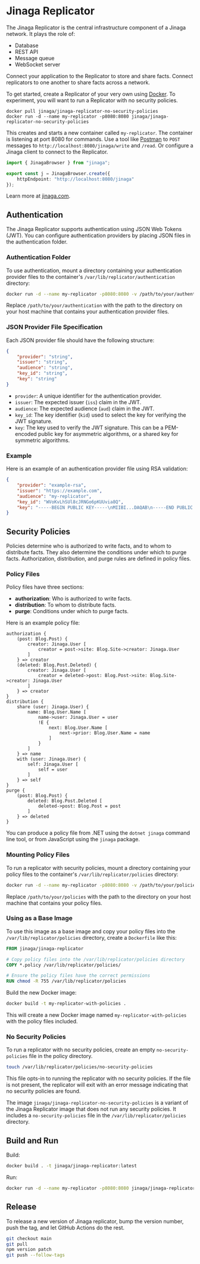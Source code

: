 # Jinaga Replicator

The Jinaga Replicator is the central infrastructure component of a Jinaga network.
It plays the role of:
- Database
- REST API
- Message queue
- WebSocket server

Connect your application to the Replicator to store and share facts.
Connect replicators to one another to share facts across a network.

To get started, create a Replicator of your very own using [Docker](https://www.docker.com/products/docker-desktop/).
To experiment, you will want to run a Replicator with no security policies.

```
docker pull jinaga/jinaga-replicator-no-security-policies
docker run -d --name my-replicator -p8080:8080 jinaga/jinaga-replicator-no-security-policies
```

This creates and starts a new container called `my-replicator`.
The container is listening at port 8080 for commands.
Use a tool like [Postman](https://www.postman.com/) to `POST` messages to `http://localhost:8080/jinaga/write` and `/read`.
Or configure a Jinaga client to connect to the Replicator.

```typescript
import { JinagaBrowser } from "jinaga";

export const j = JinagaBrowser.create({
    httpEndpoint: "http://localhost:8080/jinaga"
});
```

Learn more at [jinaga.com](https://jinaga.com/documents/replicator/).

## Authentication

The Jinaga Replicator supports authentication using JSON Web Tokens (JWT).
You can configure authentication providers by placing JSON files in the authentication folder.

### Authentication Folder

To use authentication, mount a directory containing your authentication provider files to the container's `/var/lib/replicator/authentication` directory:

```bash
docker run -d --name my-replicator -p8080:8080 -v /path/to/your/authentication:/var/lib/replicator/authentication jinaga/jinaga-replicator
```

Replace `/path/to/your/authentication` with the path to the directory on your host machine that contains your authentication provider files.

### JSON Provider File Specification

Each JSON provider file should have the following structure:

```json
{
    "provider": "string",
    "issuer": "string",
    "audience": "string",
    "key_id": "string",
    "key": "string"
}
```

- `provider`: A unique identifier for the authentication provider.
- `issuer`: The expected issuer (`iss`) claim in the JWT.
- `audience`: The expected audience (`aud`) claim in the JWT.
- `key_id`: The key identifier (`kid`) used to select the key for verifying the JWT signature.
- `key`: The key used to verify the JWT signature. This can be a PEM-encoded public key for asymmetric algorithms, or a shared key for symmetric algorithms.

### Example

Here is an example of an authentication provider file using RSA validation:

```json
{
    "provider": "example-rsa",
    "issuer": "https://example.com",
    "audience": "my-replicator",
    "key_id": "WVoKvLhSUl8cJRNGo6pKUUvia8Q",
	"key": "-----BEGIN PUBLIC KEY-----\nMIIBI...DAQAB\n-----END PUBLIC KEY-----"
}
```

## Security Policies

Policies determine who is authorized to write facts, and to whom to distribute facts.
They also determine the conditions under which to purge facts.
Authorization, distribution, and purge rules are defined in policy files.

### Policy Files

Policy files have three sections:

- **authorization**: Who is authorized to write facts.
- **distribution**: To whom to distribute facts.
- **purge**: Conditions under which to purge facts.

Here is an example policy file:

```
authorization {
    (post: Blog.Post) {
        creator: Jinaga.User [
            creator = post->site: Blog.Site->creator: Jinaga.User
        ]
    } => creator
    (deleted: Blog.Post.Deleted) {
        creator: Jinaga.User [
            creator = deleted->post: Blog.Post->site: Blog.Site->creator: Jinaga.User
        ]
    } => creator
}
distribution {
    share (user: Jinaga.User) {
        name: Blog.User.Name [
            name->user: Jinaga.User = user
            !E {
                next: Blog.User.Name [
                    next->prior: Blog.User.Name = name
                ]
            }
        ]
    } => name
    with (user: Jinaga.User) {
        self: Jinaga.User [
            self = user
        ]
    } => self
}
purge {
    (post: Blog.Post) {
        deleted: Blog.Post.Deleted [
            deleted->post: Blog.Post = post
        ]
    } => deleted
}
```

You can produce a policy file from .NET using the `dotnet jinaga` command line tool, or from JavaScript using the `jinaga` package.

### Mounting Policy Files

To run a replicator with security policies, mount a directory containing your policy files to the container's `/var/lib/replicator/policies` directory:

```bash
docker run -d --name my-replicator -p8080:8080 -v /path/to/your/policies:/var/lib/replicator/policies jinaga/jinaga-replicator
```

Replace `/path/to/your/policies` with the path to the directory on your host machine that contains your policy files.

### Using as a Base Image

To use this image as a base image and copy your policy files into the `/var/lib/replicator/policies` directory, create a `Dockerfile` like this:

```dockerfile
FROM jinaga/jinaga-replicator

# Copy policy files into the /var/lib/replicator/policies directory
COPY *.policy /var/lib/replicator/policies/

# Ensure the policy files have the correct permissions
RUN chmod -R 755 /var/lib/replicator/policies
```

Build the new Docker image:

```bash
docker build -t my-replicator-with-policies .
```

This will create a new Docker image named `my-replicator-with-policies` with the policy files included.

### No Security Policies

To run a replicator with no security policies, create an empty `no-security-policies` file in the policy directory.

```bash
touch /var/lib/replicator/policies/no-security-policies
```

This file opts-in to running the replicator with no security policies.
If the file is not present, the replicator will exit with an error message indicating that no security policies are found.

The image `jinaga/jinaga-replicator-no-security-policies` is a variant of the Jinaga Replicator image that does not run any security policies.
It includes a `no-security-policies` file in the `/var/lib/replicator/policies` directory.

## Build and Run

Build:

```bash
docker build . -t jinaga/jinaga-replicator:latest
```

Run:

```bash
docker run -d --name my-replicator -p8080:8080 jinaga/jinaga-replicator
```

## Release

To release a new version of Jinaga replicator, bump the version number, push the tag, and let GitHub Actions do the rest.

```bash
git checkout main
git pull
npm version patch
git push --follow-tags
```
